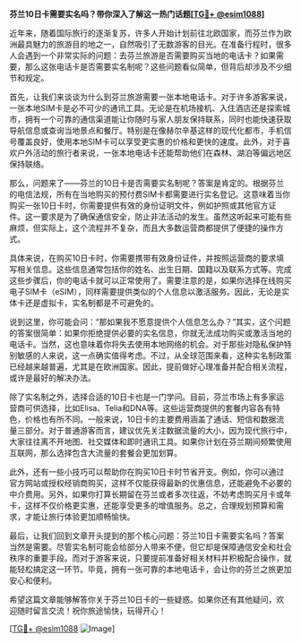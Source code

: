 **芬兰10日卡需要实名吗？带你深入了解这一热门话题[[TG💪+ @esim1088](https://t.me/s/esim1088)]**

近年来，随着国际旅行的逐渐复苏，许多人开始计划前往北欧国家，而芬兰作为欧洲最具魅力的旅游目的地之一，自然吸引了无数游客的目光。在准备行程时，很多人会遇到一个非常实际的问题：去芬兰旅游是否需要购买当地的电话卡？如果需要，那么这张电话卡是否需要实名制呢？这些问题看似简单，但背后却涉及不少细节和规定。

首先，让我们来谈谈为什么到芬兰旅游需要一张本地电话卡。对于许多游客来说，一张本地SIM卡是必不可少的通讯工具。无论是在机场接机、入住酒店还是探索城市，拥有一个可靠的通信渠道能让你随时与家人朋友保持联系，同时也能快速获取导航信息或查询当地景点和餐厅。特别是在像赫尔辛基这样的现代化都市，手机信号覆盖良好，使用本地SIM卡可以享受更实惠的价格和更快的速度。此外，对于喜欢户外活动的旅行者来说，一张本地电话卡还能帮助他们在森林、湖泊等偏远地区保持联络。

那么，问题来了——芬兰的10日卡是否需要实名制呢？答案是肯定的。根据芬兰的电信法规，所有在当地购买的预付费SIM卡都需要进行实名登记。这意味着当你购买一张10日卡时，你需要提供有效的身份证明文件，例如护照或其他官方证件。这一要求是为了确保通信安全，防止非法活动的发生。虽然这听起来可能有些麻烦，但实际上，这个流程并不复杂，而且大多数运营商都提供了便捷的操作方式。

具体来说，在购买10日卡时，你需要携带有效身份证件，并按照运营商的要求填写相关信息。这些信息通常包括你的姓名、出生日期、国籍以及联系方式等。完成这些步骤后，你的电话卡就可以正常使用了。需要注意的是，如果你选择在线购买电子SIM卡（eSIM），同样需要提供类似的个人信息以激活服务。因此，无论是实体卡还是虚拟卡，实名制都是不可避免的。

说到这里，你可能会问：“那如果我不愿意提供个人信息怎么办？”其实，这个问题的答案很简单：如果你拒绝提供必要的实名信息，你就无法成功购买或激活当地的电话卡。当然，这也意味着你将失去使用本地网络的机会。对于那些对隐私保护特别敏感的人来说，这一点确实值得考虑。不过，从全球范围来看，这种实名制政策已经越来越普遍，尤其是在欧洲国家。因此，提前做好心理准备并配合相关流程，或许是最好的解决办法。

除了实名制之外，选择合适的10日卡也是一门学问。目前，芬兰市场上有多家运营商可供选择，比如Elisa、Telia和DNA等。这些运营商提供的套餐内容各有特色，价格也有所不同。一般来说，10日卡的主要费用涵盖了通话、短信和数据流量三部分。对于普通游客而言，建议优先关注数据流量的大小，因为现代旅行中，大家往往离不开地图、社交媒体和即时通讯工具。如果你计划在芬兰期间频繁使用互联网，那么选择包含大流量的套餐会更加划算。

此外，还有一些小技巧可以帮助你在购买10日卡时节省开支。例如，你可以通过官方网站或授权经销商购买，这样不仅能获得最新的优惠信息，还能避免不必要的中介费用。另外，如果你打算长期留在芬兰或者多次往返，不妨考虑购买月卡或年卡，这样不仅价格更实惠，还能享受更多的增值服务。总之，合理规划预算和需求，才能让旅行体验更加顺畅愉快。

最后，让我们回到文章开头提到的那个核心问题：芬兰10日卡需要实名吗？答案当然是需要。尽管实名制可能会给部分人带来不便，但它却是保障通信安全和社会秩序的重要手段。而对于游客来说，只要提前准备好相关材料并积极配合操作，就能轻松搞定这一环节。毕竟，拥有一张可靠的本地电话卡，会让你的芬兰之旅更加安心和便利。

希望这篇文章能够解答你关于芬兰10日卡的一些疑惑。如果你还有其他疑问，欢迎随时留言交流！祝你旅途愉快，玩得开心！

[[TG💪+ @esim1088](https://t.me/s/esim1088) ![Image](https://i.postimg.cc/4NQfJmqS/Snipaste-2025-05-13-00-14-12.png)]